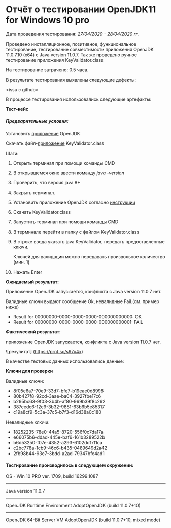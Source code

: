 # Отчёт о тестировании OpenJDK11 for Windows 10 pro


Дата проведения тестирования: _27/04/2020 - 28/04/2020 гг._

Проведено инсталляционное, позитивное, функциональное тестирование,
тестирование совместимости приложения OpenJDK 11.0.7.10 (x64) с Java version 11.0.7. 
Так же проведено ручное тестирование приложения KeyValidator.class 
 
На тестирование затрачено: 0.5 часа.

В результате тестирования выявлены следующие дефекты:

<issu с github>

В процессе тестирования использовались следующие артефакты:

**Тест-кейс**

##### Предварительные условия:
Установить [приложение](https://docs.google.com/document/d/1CzzJeI0DCYAg7UKJivOpLj5eIfEO5tE094zAtgUL9CE/edit?usp=sharing) OpenJDK 

Скачать файл-[приложение](https://drive.google.com/open?id=1s5bjDBZAQsnPpF95f1ZFDR3Tyo8RncDA) KeyValidator.class

Шаги:
1. Открыть терминал при помощи команды CMD
2. В открывшемся окне ввести команду *java -version*
3. Проверить, что версия java 8+
4. Закрыть терминал.
5. Установить приложение OpenJDK согласно [инструкции](https://docs.google.com/document/d/1CzzJeI0DCYAg7UKJivOpLj5eIfEO5tE094zAtgUL9CE/edit?usp=sharing)  
6. Скачать KeyValidator.class
7. Запустить терминал при помощи команды CMD
8. В терминале перейти в папку с файлом KeyValidator.class
9. В строке ввода указать java KeyValidator, передать предоставленные ключи. 

   Ключей для валидации можно передавать произвольное количество (мин. 1)
10. Нажать Enter

**Ожидаемый результат:**

Приложение OpenJDK запускается, конфликта с Java version 11.0.7 нет.

Валидные ключи выдают сообщение Ok, невалидные Fail.(см. пример ниже)

 * Result for 00000000-0000-0000-0000-000000000000: OK
 * Result for 00000000-0000-0000-0000-000000000001: FAIL

**Фактический результат:**

приложение OpenJDK запускается, конфликта с Java version 11.0.7 нет.

 ![резулитат] (https://prnt.sc/s97x4x)


В качестве тестовых данных использовались данные: 

**Ключи для проверки**

Валидные ключи:

* 8f05e6a7-70e9-33d7-bfe7-b19eae0d8998
* 80b427f8-92cd-3aae-ba04-3927fbe17c6
* b295bc63-9f03-3b4b-af80-969b39f8c262
* 387eedc6-12e9-3b32-9881-63b6b5e85317
* c19a8cf9-5c3a-37c5-b7f3-d16d38a0c180

Невалидные ключи:

* 18252235-78e0-44a5-8720-556f0c7da17a
* e66075b6-ddad-445e-baf6-161b3289522b
* b6d53250-f07e-4352-a293-6102ddf7f1ca
* c2bc778a-1cb9-46c6-b435-0489649d2a42
* 2fb98b44-93e7-3bdd-a2ad-79347bfe4ad1



#### Тестирование производилось в следующем окружении:

OS - Win 10 PRO ver. 1709, build 16299.1087
***
Java version 11.0.7
***
OpenJDK Runtime Environment AdoptOpenJDK (build 11.0.7+10)
***
OpenJDK 64-Bit Server VM AdoptOpenJDK (build 11.0.7+10, mixed mode)

